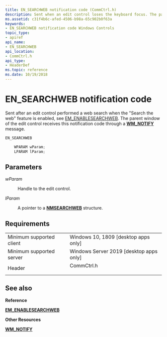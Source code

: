 ```yaml
---
title: EN_SEARCHWEB notification code (CommCtrl.h)
description: Sent when an edit control loses the keyboard focus. The parent window of the edit control receives this notification code through a WM\_NOTIFY message.
ms.assetid: c31f4b6c-afed-4506-b98a-65c902b0f63a
keywords:
- EN_SEARCHWEB notification code Windows Controls
topic_type:
- apiref
api_name:
- EN_SEARCHWEB
api_location:
- CommCtrl.h
api_type:
- HeaderDef
ms.topic: reference
ms.date: 10/19/2018
---
```


# EN\_SEARCHWEB notification code

Sent after an edit control performed a web search when the "Search the web" feature is enabled, see [EM_ENABLESEARCHWEB](em-enablesearchweb.md). The parent window of the edit control receives this notification code through a [**WM\_NOTIFY**](wm-notify.md) message.


```C++
EN_SEARCHWEB

    WPARAM wParam;
    LPARAM lParam;
```



## Parameters

<dl> <dt>

*wParam* 
</dt> <dd>

Handle to the edit control.

</dd> <dt>

*lParam* 
</dt> <dd>

A pointer to a [**NMSEARCHWEB**](/windows/desktop/api/Commctrl/ns-commctrl-nmsearchweb) structure.

</dd> </dl>

## Requirements



|                                     |                                                                                                          |
|-------------------------------------|----------------------------------------------------------------------------------------------------------|
| Minimum supported client<br/> | Windows 10, 1809 \[desktop apps only\]<br/>                                                           |
| Minimum supported server<br/> | Windows Server 2019 \[desktop apps only\]<br/>                                                     |
| Header<br/>                   | <dl> <dt>CommCtrl.h</dt> </dl> |



## See also

<dl> <dt>

**Reference**
</dt> <dt>

[**EM\_ENABLESEARCHWEB**](em-enablesearchweb.md)
</dt> <dt>

**Other Resources**
</dt> <dt>

[**WM\_NOTIFY**](wm-notify.md)
</dt> </dl>

 

 





